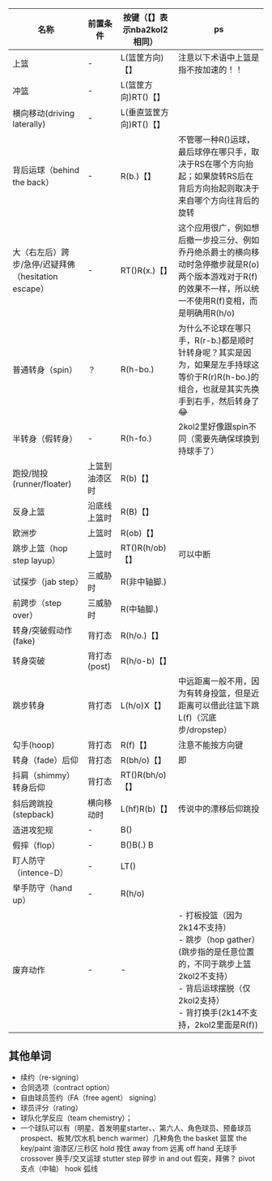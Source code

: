 |名称|前置条件|按键（【】表示nba2kol2相同）|ps|
|---|---|---|---|
|上篮|-|L(篮筐方向)【】|注意以下术语中上篮是指不按加速的！！|
|冲篮|-|L(篮筐方向)RT()【】|
|横向移动(driving laterally)|-|L(垂直篮筐方向)RT()【】|
|背后运球（behind the back）|-|R(b.)【】|不管哪一种R()运球，最后球停在哪只手，取决于RS在哪个方向抬起；如果旋转RS后在背后方向抬起则取决于来自哪个方向往背后的旋转|
|大（右左后）跨步/急停/迟疑拜佛（hesitation escape）|-|RT()R(x.)【】|这个应用很广，例如想后撤一步投三分、例如乔丹绝杀爵士的横向移动时急停撤步就是R(o)<br>两个版本游戏对于R(f)的效果不一样，所以统一不使用R(f)变相，而是明确用R(h/o)|
|普通转身（spin）|？|R(h-bo.)|为什么不论球在哪只手，R(r-b.)都是顺时针转身呢？其实是因为，如果是左手持球这等价于R(r)R(h-bo.)的组合，也就是其实先换手到右手，然后转身了😂|
|半转身（假转身）|-|R(h-fo.)|2kol2里好像跟spin不同（需要先确保球换到持球手了）|
|跑投/抛投(runner/floater)|上篮到油漆区时|R(b)【】|
|反身上篮|沿底线上篮时|R(B)【】|
|欧洲步|上篮时|R(ob)【】|
|跳步上篮（hop step layup）|上篮时|RT()R(h/ob)【】|可以中断|
|试探步（jab step）|三威胁时|R(非中轴脚.)|
|前跨步（step over）|三威胁时|R(中轴脚.)|
|转身/突破假动作(fake)|背打态|R(h/o.)【】|
|转身突破|背打态(post)|R(h/o-b)【】|
|跳步转身|背打态|L(h/o)X【】|中远距离一般不用，因为有转身投篮，但是近距离可以借此往篮下跳L(f)（沉底步/dropstep）|
|勾手(hoop)|背打态|R(f)【】|注意不能按方向键|
|转身（fade）后仰|背打态|R(bh/o)【】|即|
|抖肩（shimmy）转身后仰|背打态|RT()R(bh/o)【】|
|斜后跨跳投(stepback)|横向移动时|L(hf)R(b)【】|传说中的漂移后仰跳投|
|造进攻犯规|-|B()|
|假摔（flop）|-|B()B(.) B|
|盯人防守（intence-D）|-|LT()|
|举手防守（hand up）|-|R(h/o)|
|废弃动作|-|-|- 打板投篮（因为2k14不支持）<br>- 跳步（hop gather）(跳步指的是任意位置的，不同于跳步上篮2kol2不支持）<br>- 背后运球摆脱（仅2kol2支持）<br>- 背打换手(2k14不支持，2kol2里面是R(f))|有些动作有多种按法，选择可控性最高的（不容易误触发其他动作的）按法|


## 其他单词
- 续约（re-signing）
- 合同选项（contract option）
- 自由球员签约（FA（free agent） signing）
- 球员评分（rating）
- 球队化学反应（team chemistry）；
- 一个球队可以有（明星、首发明星starter、、第六人、角色球员、预备球员prospect、板凳/饮水机 bench warmer）几种角色
the basket 篮筐
the key/paint 油漆区/三秒区
hold 按住
away from 远离
off hand 无球手
crossover 换手/交叉运球
stutter step 碎步
in and out 假突，拜佛？
pivot 支点（中轴）
hook 弧线